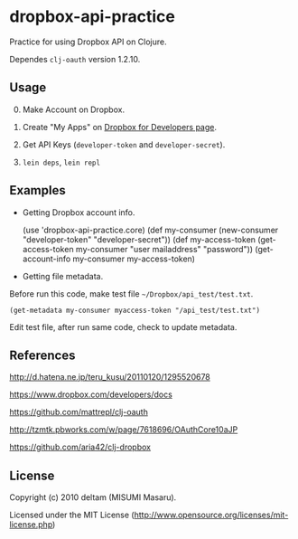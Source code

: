 # dropbox-api-practice

Practice for using Dropbox API on Clojure.

Dependes `clj-oauth` version 1.2.10.


## Usage

0. Make Account on Dropbox.

1. Create "My Apps" on [Dropbox for Developers page](https://www.dropbox.com/developers/apps).

2. Get API Keys (`developer-token` and `developer-secret`).

3. `lein deps`, `lein repl`


## Examples

* Getting Dropbox account info.

    (use 'dropbox-api-practice.core)
    (def my-consumer (new-consumer "developer-token" "developer-secret"))
    (def my-access-token (get-access-token my-consumer "user mailaddress" "password"))
    (get-account-info my-consumer my-access-token)


* Getting file metadata.

Before run this code,  make test file `~/Dropbox/api_test/test.txt`.

    (get-metadata my-consumer myaccess-token "/api_test/test.txt")

Edit test file, after run same code, check to update metadata.


## References

http://d.hatena.ne.jp/teru_kusu/20110120/1295520678

https://www.dropbox.com/developers/docs

https://github.com/mattrepl/clj-oauth

http://tzmtk.pbworks.com/w/page/7618696/OAuthCore10aJP

https://github.com/aria42/clj-dropbox


## License

Copyright (c) 2010 deltam (MISUMI Masaru).

Licensed under the MIT License (http://www.opensource.org/licenses/mit-license.php)